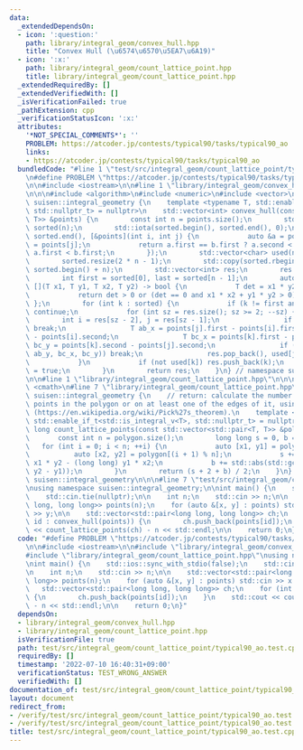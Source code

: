 ```yaml
---
data:
  _extendedDependsOn:
  - icon: ':question:'
    path: library/integral_geom/convex_hull.hpp
    title: "Convex Hull (\u6574\u6570\u5EA7\u6A19)"
  - icon: ':x:'
    path: library/integral_geom/count_lattice_point.hpp
    title: library/integral_geom/count_lattice_point.hpp
  _extendedRequiredBy: []
  _extendedVerifiedWith: []
  _isVerificationFailed: true
  _pathExtension: cpp
  _verificationStatusIcon: ':x:'
  attributes:
    '*NOT_SPECIAL_COMMENTS*': ''
    PROBLEM: https://atcoder.jp/contests/typical90/tasks/typical90_ao
    links:
    - https://atcoder.jp/contests/typical90/tasks/typical90_ao
  bundledCode: "#line 1 \"test/src/integral_geom/count_lattice_point/typical90_ao.test.cpp\"\
    \n#define PROBLEM \"https://atcoder.jp/contests/typical90/tasks/typical90_ao\"\
    \n\n#include <iostream>\n\n#line 1 \"library/integral_geom/convex_hull.hpp\"\n\
    \n\n\n#include <algorithm>\n#include <numeric>\n#include <vector>\n\nnamespace\
    \ suisen::integral_geometry {\n    template <typename T, std::enable_if_t<std::is_integral_v<T>,\
    \ std::nullptr_t> = nullptr>\n    std::vector<int> convex_hull(const std::vector<std::pair<T,\
    \ T>> &points) {\n        const int n = points.size();\n        std::vector<int>\
    \ sorted(n);\n        std::iota(sorted.begin(), sorted.end(), 0);\n        std::sort(sorted.begin(),\
    \ sorted.end(), [&points](int i, int j) {\n            auto &a = points[i], &b\
    \ = points[j];\n            return a.first == b.first ? a.second < b.second :\
    \ a.first < b.first;\n        });\n        std::vector<char> used(n, false);\n\
    \        sorted.resize(2 * n - 1);\n        std::copy(sorted.rbegin() + n, sorted.rend(),\
    \ sorted.begin() + n);\n        std::vector<int> res;\n        res.reserve(n);\n\
    \        int first = sorted[0], last = sorted[n - 1];\n        auto isp_pos =\
    \ [](T x1, T y1, T x2, T y2) -> bool {\n            T det = x1 * y2 - y1 * x2;\n\
    \            return det > 0 or (det == 0 and x1 * x2 + y1 * y2 > 0);\n       \
    \ };\n        for (int k : sorted) {\n            if (k != first and used[k])\
    \ continue;\n            for (int sz = res.size(); sz >= 2; --sz) {\n        \
    \        int i = res[sz - 2], j = res[sz - 1];\n                if (j == last)\
    \ break;\n                T ab_x = points[j].first - points[i].first, ab_y = points[j].second\
    \ - points[i].second;\n                T bc_x = points[k].first - points[j].first,\
    \ bc_y = points[k].second - points[j].second;\n                if (isp_pos(ab_x,\
    \ ab_y, bc_x, bc_y)) break;\n                res.pop_back(), used[j] = false;\n\
    \            }\n            if (not used[k]) res.push_back(k);\n            used[k]\
    \ = true;\n        }\n        return res;\n    }\n} // namespace suisen::integral_geometry\n\
    \n\n#line 1 \"library/integral_geom/count_lattice_point.hpp\"\n\n\n\n#include\
    \ <cmath>\n#line 7 \"library/integral_geom/count_lattice_point.hpp\"\n\nnamespace\
    \ suisen::integral_geometry {\n    // return: calculate the number of lattice\
    \ points in the polygon or on at least one of the edges of it, using Pick's theorem\
    \ (https://en.wikipedia.org/wiki/Pick%27s_theorem).\n    template <typename T,\
    \ std::enable_if_t<std::is_integral_v<T>, std::nullptr_t> = nullptr>\n    long\
    \ long count_lattice_points(const std::vector<std::pair<T, T>> &polygon) {\n \
    \       const int n = polygon.size();\n        long long s = 0, b = 0;\n     \
    \   for (int i = 0; i < n; ++i) {\n            auto [x1, y1] = polygon[i];\n \
    \           auto [x2, y2] = polygon[(i + 1) % n];\n            s += (long long)\
    \ x1 * y2 - (long long) y1 * x2;\n            b += std::abs(std::gcd(x2 - x1,\
    \ y2 - y1));\n        }\n        return (s + 2 + b) / 2;\n    }\n} // namespace\
    \ suisen::integral_geometry\n\n\n#line 7 \"test/src/integral_geom/count_lattice_point/typical90_ao.test.cpp\"\
    \nusing namespace suisen::integral_geometry;\n\nint main() {\n    std::ios::sync_with_stdio(false);\n\
    \    std::cin.tie(nullptr);\n\n    int n;\n    std::cin >> n;\n\n    std::vector<std::pair<long\
    \ long, long long>> points(n);\n    for (auto &[x, y] : points) std::cin >> x\
    \ >> y;\n\n    std::vector<std::pair<long long, long long>> ch;\n    for (int\
    \ id : convex_hull(points)) {\n        ch.push_back(points[id]);\n    }\n    std::cout\
    \ << count_lattice_points(ch) - n << std::endl;\n\n    return 0;\n}\n"
  code: "#define PROBLEM \"https://atcoder.jp/contests/typical90/tasks/typical90_ao\"\
    \n\n#include <iostream>\n\n#include \"library/integral_geom/convex_hull.hpp\"\n\
    #include \"library/integral_geom/count_lattice_point.hpp\"\nusing namespace suisen::integral_geometry;\n\
    \nint main() {\n    std::ios::sync_with_stdio(false);\n    std::cin.tie(nullptr);\n\
    \n    int n;\n    std::cin >> n;\n\n    std::vector<std::pair<long long, long\
    \ long>> points(n);\n    for (auto &[x, y] : points) std::cin >> x >> y;\n\n \
    \   std::vector<std::pair<long long, long long>> ch;\n    for (int id : convex_hull(points))\
    \ {\n        ch.push_back(points[id]);\n    }\n    std::cout << count_lattice_points(ch)\
    \ - n << std::endl;\n\n    return 0;\n}"
  dependsOn:
  - library/integral_geom/convex_hull.hpp
  - library/integral_geom/count_lattice_point.hpp
  isVerificationFile: true
  path: test/src/integral_geom/count_lattice_point/typical90_ao.test.cpp
  requiredBy: []
  timestamp: '2022-07-10 16:40:31+09:00'
  verificationStatus: TEST_WRONG_ANSWER
  verifiedWith: []
documentation_of: test/src/integral_geom/count_lattice_point/typical90_ao.test.cpp
layout: document
redirect_from:
- /verify/test/src/integral_geom/count_lattice_point/typical90_ao.test.cpp
- /verify/test/src/integral_geom/count_lattice_point/typical90_ao.test.cpp.html
title: test/src/integral_geom/count_lattice_point/typical90_ao.test.cpp
---
```

